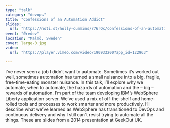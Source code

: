 ```yaml
---
type: "talk"
category: "devops"
title: "Confessions of an Automation Addict"
slides:
  url: "https://noti.st/holly-cummins/r76rQx/confessions-of-an-automation-addict"
event: "Øredev"
location: "Malmö, Sweden"
cover: large-0.jpg
video:
  url: "https://player.vimeo.com/video/190933200?app_id=122963"

---
```

I’ve never seen a job I didn’t want to automate. Sometimes it’s worked out well, sometimes automation has turned a small nuisance into a big, fragile, free-time-eating monster nuisance. In this talk, I’ll explore why we automate, when to automate, the hazards of automation and the – big – rewards of automation. I’m part of the team developing IBM’s WebSphere Liberty application server. We’ve used a mix of off-the-shelf and home-rolled tools and processes to work smarter and more productively. I’ll describe what we’ve learned as WebSphere has transitioned to DevOps and continuous delivery and why I still can’t resist trying to automate all the things.
These are slides from a 2014 presentation at GeekOut UK.
